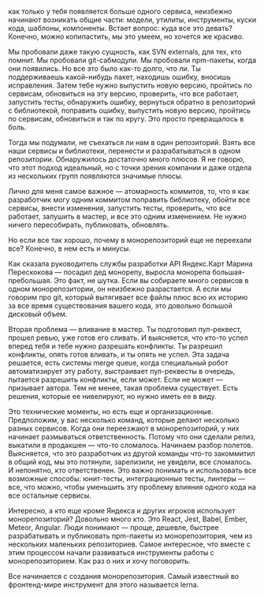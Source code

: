 как только у тебя появляется больше одного сервиса, неизбежно начинают возникать общие части: модели, утилиты, инструменты, куски кода, шаблоны, компоненты. Встает вопрос: куда все это девать? Конечно, можно копипастить, мы это умеем, но хочется же красиво.

Мы пробовали даже такую сущность, как SVN externals, для тех, кто помнит. Мы пробовали git-сабмодули. Мы пробовали npm-пакеты, когда они появились. Но все это было как-то долго, что ли. Ты поддерживаешь какой-нибудь пакет, находишь ошибку, вносишь исправления. Затем тебе нужно выпустить новую версию, пройтись по сервисам, обновиться на эту версию, проверить, что все работает, запустить тесты, обнаружить ошибку, вернуться обратно в репозиторий с библиотекой, поправить ошибку, выпустить новую версию, пройтись по сервисам, обновиться и так по кругу. Это просто превращалось в боль.



Тогда мы подумали, не съехаться ли нам в один репозиторий. Взять все наши сервисы и библиотеки, перенести и разрабатываться в одном репозитории. Обнаружилось достаточно много плюсов. Я не говорю, что этот подход идеальный, но с точки зрения компании и даже отдела из нескольких групп появляются значимые плюсы.

Лично для меня самое важное — атомарность коммитов, то, что я как разработчик могу одним коммитом поправить библиотеку, обойти все сервисы, внести изменения, запустить тесты, проверить, что все работает, запушить в мастер, и все это одним изменением. Не нужно ничего пересобирать, публиковать, обновлять.

Но если все так хорошо, почему в монорепозиторий еще не переехали все? Конечно, в нем есть и минусы.



Как сказала руководитель службы разработки API Яндекс.Карт Марина Перескокова — посадил дед монорепу, выросла монорепа большая-пребольшая. Это факт, не шутка. Если вы собираете много сервисов в одном монорепозитории, он неизбежно разрастается. А если мы говорим про git, который вытягивает все файлы плюс всю их историю за все время существования вашего кода, это довольно большой дисковый объем.

Вторая проблема — вливание в мастер. Ты подготовил пул-реквест, прошел ревью, уже готов его сливать. И выясняется, что кто-то успел вперед тебя и тебе нужно разрешать конфликты. Ты разрешил конфликты, опять готов вливать, и ты опять не успел. Эта задача решается, есть системы merge queue, когда специальный робот автоматизирует эту работу, выстраивает пул-реквесты в очередь, пытается разрешить конфликты, если может. Если не может — призывает автора. Тем не менее, такая проблема существует. Есть решения, которые ее нивелируют, но нужно иметь ее в виду.

Это технические моменты, но есть еще и организационные. Предположим, у вас несколько команд, которые делают несколько разных сервисов. Когда они переезжают в монорепозиторий, у них начинает размываться ответственность. Потому что они сделали релиз, выкатили в продакшен — что-то сломалось. Начинаем разбор полетов. Выясняется, что это разработчик из другой команды что-то закоммитил в общий код, мы это потянули, зарелизили, не увидели, все сломалось. И непонятно, кто ответственен. Это важно понимать и использовать все возможные способы: юнит-тесты, интеграционные тесты, линтеры — все, что можно, чтобы уменьшить эту проблему влияния одного кода на все остальные сервисы.

Интересно, а кто еще кроме Яндекса и других игроков использует монорепозиторий? Довольно много кто. Это React, Jest, Babel, Ember, Meteor, Angular. Люди понимают — проще, дешевле, быстрее разрабатывать и публиковать npm-пакеты из монорепозитория, чем из нескольких маленьких репозиториев. Самое интересное, что вместе с этим процессом начали развиваться инструменты работы с монорепозиторием. Как раз о них и хочу поговорить.

Все начинается с создания монорепозитория. Самый известный во фронтенд-мире инструмент для этого называется lerna.
